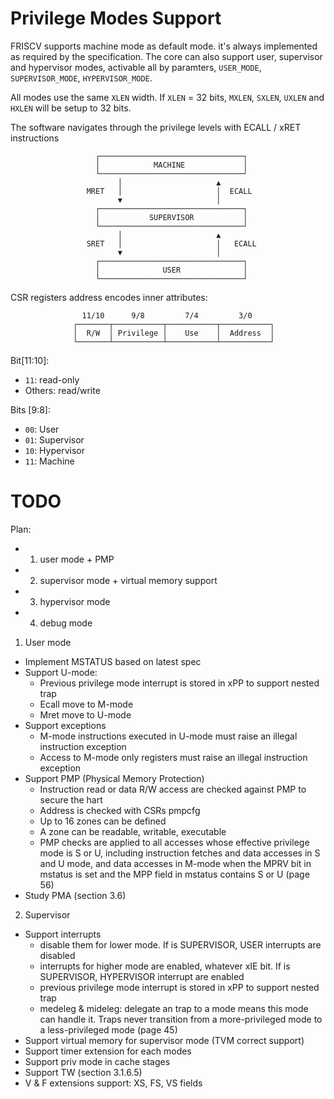 # Privilege Modes Support

FRISCV supports machine mode as default mode. it's always implemented as required by the
specification. The core can also support user, supervisor and hypervisor modes, activable 
all by paramters, `USER_MODE`, `SUPERVISOR_MODE`, `HYPERVISOR_MODE`.

All modes use the same `XLEN` width. If `XLEN` = 32 bits, `MXLEN`, `SXLEN`, `UXLEN` and 
`HXLEN` will be setup to 32 bits.

The software navigates through the privilege levels with ECALL / xRET instructions

```
                   ┌────────────────────────────────┐   
                   │            MACHINE             │   
                   └────────────────────────────────┘   
                        │                     ▲         
                 MRET   │                     │  ECALL  
                        ▼                     │         
                   ┌────────────────────────────────┐   
                   │           SUPERVISOR           │   
                   └────────────────────────────────┘   
                        │                     ▲         
                 SRET   │                     │   ECALL 
                        ▼                     │         
                   ┌────────────────────────────────┐   
                   │              USER              │   
                   └────────────────────────────────┘   
```

CSR registers address encodes inner attributes:

```
                11/10      9/8         7/4         3/0     
              ┌───────┬───────────┬───────────┬───────────┐
              │  R/W  │ Privilege │    Use    │  Address  │
              └───────┴───────────┴───────────┴───────────┘
```

Bit[11:10]:
- `11`: read-only
- Others: read/write

Bits [9:8]:
- `00`: User
- `01`: Supervisor
- `10`: Hypervisor
- `11`: Machine


# TODO

Plan:
- 1. user mode + PMP
- 2. supervisor mode + virtual memory support
- 3. hypervisor mode
- 4. debug mode

1. User mode

- Implement MSTATUS based on latest spec
- Support U-mode: 
    - Previous privilege mode interrupt is stored in xPP to support nested trap
    - Ecall move to M-mode
    - Mret move to U-mode
- Support exceptions
    - M-mode instructions executed in U-mode must raise an illegal instruction exception
    - Access to M-mode only registers must raise an illegal instruction exception
- Support PMP (Physical Memory Protection)
    - Instruction read or data R/W access are checked against PMP to secure the hart
    - Address is checked with CSRs pmpcfg
    - Up to 16 zones can be defined
    - A zone can be readable, writable, executable
    - PMP checks are applied to all accesses whose effective privilege mode is S or U, including
      instruction fetches and data accesses in S and U mode, and data accesses in M-mode when the
      MPRV bit in mstatus is set and the MPP field in mstatus contains S or U (page 56)
- Study PMA (section 3.6)

2. Supervisor
- Support interrupts
    - disable them for lower mode. If is SUPERVISOR, USER interrupts are disabled
    - interrupts for higher mode are enabled, whatever xIE bit. If is SUPERVISOR, 
      HYPERVISOR interrupt are enabled
    - previous privilege mode interrupt is stored in xPP to support nested trap
    - medeleg & mideleg: delegate an trap to a mode means this mode can handle it. Traps never
      transition from a more-privileged mode to a less-privileged mode (page 45)
- Support virtual memory for supervisor mode (TVM correct support)
- Support timer extension for each modes
- Support priv mode in cache stages
- Support TW (section 3.1.6.5)
- V & F extensions support: XS, FS, VS fields

